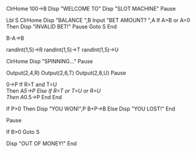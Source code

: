 ClrHome
100→B
Disp "WELCOME TO"
Disp "SLOT MACHINE"
Pause 

Lbl S
ClrHome
Disp "BALANCE ",B
Input "BET AMOUNT? ",A
If A>B or A=0
Then
Disp "INVALID BET!"
Pause 
Goto S
End

B-A→B

randInt(1,5)→R
randInt(1,5)→T
randInt(1,5)→U

ClrHome
Disp "SPINNING..."
Pause 

Output(2,4,R) 
Output(2,6,T)
Output(2,8,U)
Pause 

0→P
If R=T and T=U      
Then
A*5→P
Else
If R=T or T=U or R=U  
Then
A*0.5→P
End
End

If P>0
Then
Disp "YOU WON!",P
B+P→B
Else
Disp "YOU LOST!"
End

Pause 

If B>0
Goto S

Disp "OUT OF MONEY!"
End